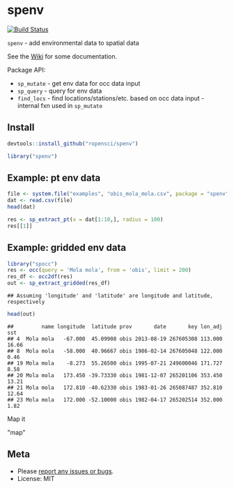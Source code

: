spenv
=====

[![Build Status](https://travis-ci.org/sckott/spenv.svg)](https://travis-ci.org/sckott/spenv)

`spenv` - add environmental data to spatial data

See the [Wiki](https://github.com/sckott/spenv/wiki) for some documentation.

Package API:

* `sp_mutate` - get env data for occ data input
* `sp_query` - query for env data
* `find_locs` - find locations/stations/etc. based on occ data input - internal fxn used in `sp_mutate`

## Install


```r
devtools::install_github("ropensci/spenv")
```


```r
library("spenv")
```

## Example: pt env data


```r
file <- system.file("examples", "obis_mola_mola.csv", package = "spenv")
dat <- read.csv(file)
head(dat)
```


```r
res <- sp_extract_pt(x = dat[1:10,], radius = 100)
res[[1]]
```

## Example: gridded env data


```r
library("spocc")
res <- occ(query = 'Mola mola', from = 'obis', limit = 200)
res_df <- occ2df(res)
out <- sp_extract_gridded(res_df)
```

```
## Assuming 'longitude' and 'latitude' are longitude and latitude, respectively
```

```r
head(out)
```

```
##         name longitude  latitude prov       date       key lon_adj   sst
## 4  Mola mola   -67.000  45.09908 obis 2013-08-19 267605308 113.000 16.66
## 8  Mola mola   -58.000  40.96667 obis 1986-02-14 267605048 122.000  0.46
## 19 Mola mola    -8.273  55.26500 obis 1995-07-21 249600046 171.727  8.58
## 20 Mola mola   173.450 -39.73330 obis 1981-12-07 265201106 353.450 13.21
## 21 Mola mola   172.810 -40.62330 obis 1983-01-26 265087487 352.810 12.64
## 23 Mola mola   172.000 -52.10000 obis 1982-04-17 265202514 352.000  1.82
```

Map it

"map"

## Meta

* Please [report any issues or bugs](https://github.com/sckott/spenv/issues).
* License: MIT
